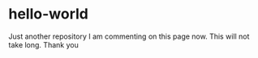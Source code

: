 # hello-world
Just another repository 
I am commenting on this page now. This will not take long. Thank you 

